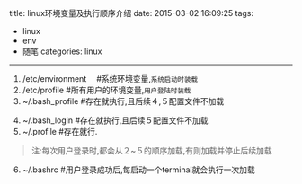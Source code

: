 title: linux环境变量及执行顺序介绍
date: 2015-03-02 16:09:25
tags:
 - linux
 - env
 - 随笔 
categories: linux
---
1. /etc/environment   　#系统环境变量,`系统启动时装载`
2. /etc/profile		#所有用户的环境变量,`用户登陆时装载`
3. ~/.bash_profile	#存在就执行,且后续４,５配置文件不加载
<!-- more -->
4. ~/.bash_login	#存在就执行,且后续５配置文件不加载
5. ~/.profile		#存在就行.
> 注:每次用户登录时,都会从２~５的顺序加载,有则加载并停止后续加载
6. ~/.bashrc		#用户登录成功后,每启动一个terminal就会执行一次加载
